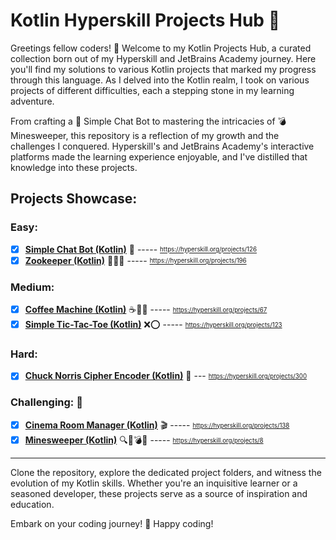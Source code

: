 # Kotlin Hyperskill Projects Hub 🚀

Greetings fellow coders! 👋 Welcome to my Kotlin Projects Hub, a curated collection born out of my Hyperskill and JetBrains Academy journey. Here you'll find my solutions to various Kotlin projects that marked my progress through this language. As I delved into the Kotlin realm, I took on various projects of different difficulties, each a stepping stone in my learning adventure.

From crafting a 🤖 Simple Chat Bot to mastering the intricacies of 💣 Minesweeper, this repository is a reflection of my growth and the challenges I conquered. Hyperskill's and JetBrains Academy's interactive platforms made the learning experience enjoyable, and I've distilled that knowledge into these projects.

## Projects Showcase:

### Easy:

-  [x] **[Simple Chat Bot (Kotlin)](<kotlin/Simple%20Chat%20Bot%20(Kotlin)>)** 🤖 ----- <sub><sup>https://hyperskill.org/projects/126</sub></sup>
-  [x] **[Zookeeper (Kotlin)](<kotlin/Zookeper%20(Kotlin)>)** 🦁🦓🦒 ----- <sub><sup>https://hyperskill.org/projects/196</sub></sup>

### Medium:

-  [x] **[Coffee Machine (Kotlin)](<kotlin/Coffee%20Machine%20(Kotlin)>)** ☕🥛🍵 ----- <sub><sup>https://hyperskill.org/projects/67</sub></sup>
-  [x] **[Simple Tic-Tac-Toe (Kotlin)](<kotlin/Simple%20Tic-Tac-Toe%20(Kotlin)>)** ❌⭕ ----- <sub><sup>https://hyperskill.org/projects/123</sub></sup>

### Hard:

-  [x] **[Chuck Norris Cipher Encoder (Kotlin)](<kotlin/Chuck%20Norris%20Cipher%20Encoder%20(Kotlin)>)** 🤠 --- <sub><sup>https://hyperskill.org/projects/300</sub></sup>

### Challenging: 🤠

-  [x] **[Cinema Room Manager (Kotlin)](<kotlin/Cinema%20Room%20Manager%20(Kotlin)>)** 🎬 ----- <sub><sup>https://hyperskill.org/projects/138</sub></sup>
-  [x] **[Minesweeper (Kotlin)](<kotlin/Minesweeper%20(Kotlin)>)** 🔍🚩💣💥 ----- <sub><sup>https://hyperskill.org/projects/8</sub></sup>

---

Clone the repository, explore the dedicated project folders, and witness the evolution of my Kotlin skills. Whether you're an inquisitive learner or a seasoned developer, these projects serve as a source of inspiration and education.

Embark on your coding journey! 🚀 Happy coding!
